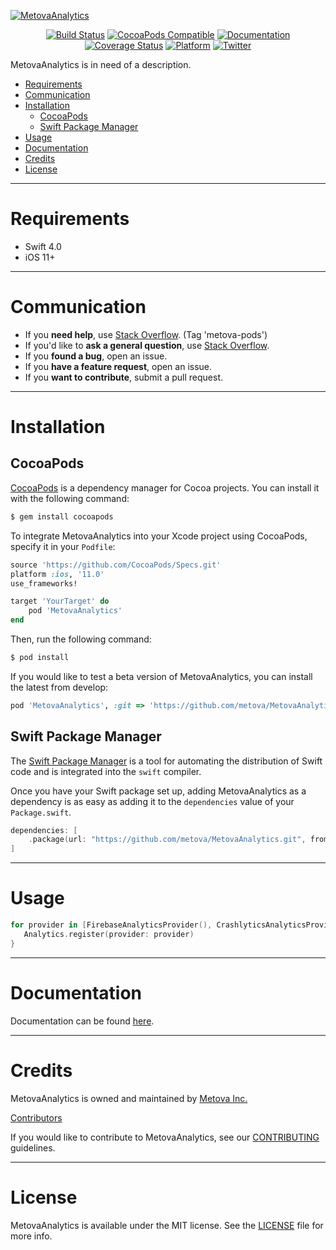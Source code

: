 [![MetovaAnalytics](https://github.com/metova/MetovaAnalytics/blob/master/Assets/MetovaAnalytics.png?raw=true)](https://cocoapods.org/pods/MetovaAnalytics)

<p align="center">
 <a href="https://travis-ci.org/metova/MetovaAnalytics" target="_blank"><img src="https://travis-ci.org/metova/MetovaAnalytics.svg?branch=master" alt="Build Status"></a>
 <a href="https://cocoapods.org/pods/MetovaAnalytics" target="_blank"><img src="https://img.shields.io/cocoapods/v/MetovaAnalytics.svg" alt="CocoaPods Compatible"/></a>
 <a href="http://metova.github.io/MetovaAnalytics/" target="_blank"><img src="https://cdn.rawgit.com/metova/MetovaAnalytics/master/docs/badge.svg" alt="Documentation"/></a>
 <a href="https://coveralls.io/github/metova/MetovaAnalytics?branch=master" target="_blank"><img src="https://coveralls.io/repos/github/metova/MetovaAnalytics/badge.svg?branch=master&dummy=no_cache_please_1" alt="Coverage Status"/></a>
 <a href="http://cocoadocs.org/docsets/MetovaAnalytics" target="_blank"><img src="https://img.shields.io/cocoapods/p/MetovaAnalytics.svg?style=flat" alt="Platform"/></a>
 <a href="http://twitter.com/metova" target="_blank"><img src="https://img.shields.io/badge/twitter-@Metova-3CAC84.svg" alt="Twitter"/></a>
 <br/>
</p>

MetovaAnalytics is in need of a description.

- [Requirements](#requirements)
- [Communication](#communication)
- [Installation](#installation)
    - [CocoaPods](#cocoapods)
    - [Swift Package Manager](#swift-package-manager)
- [Usage](#usage)
- [Documentation](#documentation)
- [Credits](#credits)
- [License](#license)

-----

# Requirements

- Swift 4.0
- iOS 11+

-----

# Communication

- If you **need help**, use [Stack Overflow](http://stackoverflow.com/questions/tagged/alamofire). (Tag 'metova-pods')
- If you'd like to **ask a general question**, use [Stack Overflow](http://stackoverflow.com/questions/tagged/metova-pods).
- If you **found a bug**, open an issue.
- If you **have a feature request**, open an issue.
- If you **want to contribute**, submit a pull request.

-----

# Installation

## CocoaPods

[CocoaPods](http://cocoapods.org) is a dependency manager for Cocoa projects. You can install it with the following command:

```bash
$ gem install cocoapods
```

To integrate MetovaAnalytics into your Xcode project using CocoaPods, specify it in your `Podfile`:

```ruby
source 'https://github.com/CocoaPods/Specs.git'
platform :ios, '11.0'
use_frameworks!

target 'YourTarget' do
    pod 'MetovaAnalytics'
end
```

Then, run the following command:

```bash
$ pod install
```

If you would like to test a beta version of MetovaAnalytics, you can install the latest from develop:

```ruby
pod 'MetovaAnalytics', :git => 'https://github.com/metova/MetovaAnalytics.git', :branch => 'develop'
```

## Swift Package Manager

The [Swift Package Manager](https://swift.org/package-manager/) is a tool for automating the distribution of Swift code and is integrated into the `swift` compiler.

Once you have your Swift package set up, adding MetovaAnalytics as a dependency is as easy as adding it to the `dependencies` value of your `Package.swift`.

```swift
dependencies: [
    .package(url: "https://github.com/metova/MetovaAnalytics.git", from: "4.0.0")
]
```

-----

# Usage

``` swift
for provider in [FirebaseAnalyticsProvider(), CrashlyticsAnalyticsProvider()] {
   Analytics.register(provider: provider)
}
```

-----

# Documentation

Documentation can be found [here](http://metova.github.io/MetovaAnalytics/).

-----

# Credits

MetovaAnalytics is owned and maintained by [Metova Inc.](https://metova.com)

[Contributors](https://github.com/Metova/MetovaAnalytics/graphs/contributors)

If you would like to contribute to MetovaAnalytics, see our [CONTRIBUTING](CONTRIBUTING.md) guidelines.



-----

# License

MetovaAnalytics is available under the MIT license. See the [LICENSE](LICENSE) file for more info.
